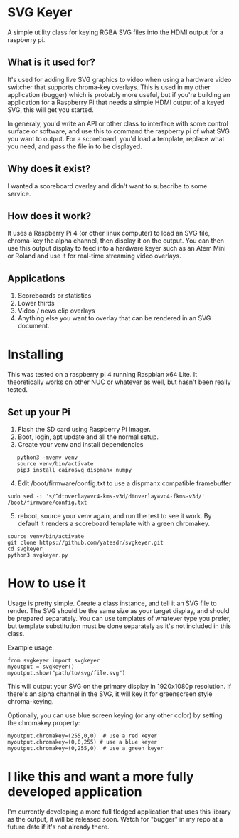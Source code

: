 # SVG Keyer
A simple utility class for keying RGBA SVG files into the HDMI output for a raspberry pi.

## What is it used for?
It's used for adding live SVG graphics to video when using a hardware video switcher that supports chroma-key overlays.   This is used in my other application (bugger) which is probably more useful, but if you're building an application for a Raspberry Pi that needs a simple HDMI output of a keyed SVG, this will get you started.

In generaly, you'd write an API or other class to interface with some control surface or software, and use this to command the raspberry pi of what SVG you want to output.   For a scoreboard, you'd load a template, replace what you need, and pass the file in to be displayed.

## Why does it exist?
I wanted a scoreboard overlay and didn't want to subscribe to some service.

## How does it work?
It uses a Raspberry Pi 4 (or other linux computer) to load an SVG file, chroma-key the alpha channel, then display it on the output.   You can then use this output display to feed into a hardware keyer such as an Atem Mini or Roland and use it for real-time streaming video overlays.

## Applications
1. Scoreboards or statistics
2. Lower thirds
3. Video / news clip overlays
4. Anything else you want to overlay that can be rendered in an SVG document.


# Installing
This was tested on a raspberry pi 4 running Raspbian x64 Lite.   It theoretically works on other NUC or whatever as well, but hasn't been really tested.

## Set up your Pi
1. Flash the SD card using Raspberry Pi Imager.
2. Boot, login, apt update and all the normal setup.
3. Create your venv and install dependencies
```
   python3 -mvenv venv
   source venv/bin/activate
   pip3 install cairosvg dispmanx numpy
```

4.  Edit /boot/firmware/config.txt to use a dispmanx compatible framebuffer
```
sudo sed -i 's/^dtoverlay=vc4-kms-v3d/dtoverlay=vc4-fkms-v3d/' /boot/firmware/config.txt
```
5.  reboot, source your venv again, and run the test to see it work.   By default it renders a scoreboard template with a green chromakey.
```
source venv/bin/activate
git clone https://github.com/yatesdr/svgkeyer.git
cd svgkeyer
python3 svgkeyer.py
```


# How to use it
Usage is pretty simple.   Create a class instance, and tell it an SVG file to render.   The SVG should be the same size as your target display, and should be prepared separately.    You can use templates of whatever type you prefer, but template substitution must be done separately as it's not included in this class.

Example usage:
```
from svgkeyer import svgkeyer
myoutput = svgkeyer()
myoutput.show("path/to/svg/file.svg")
```

This will output your SVG on the primary display in 1920x1080p resolution.   If there's an alpha channel in the SVG, it will key it for greenscreen style chroma-keying.

Optionally, you can use blue screen keying (or any other color) by setting the chromakey property:
```
myoutput.chromakey=(255,0,0)  # use a red keyer
myoutput.chromakey=(0,0,255) # use a blue keyer
myoutput.chromakey=(0,255,0)  # use a green keyer
```


# I like this and want a more fully developed application
I'm currently developing a more full fledged application that uses this library as the output, it will be released soon.   Watch for "bugger" in my repo at a future date if it's not already there.




   
   

